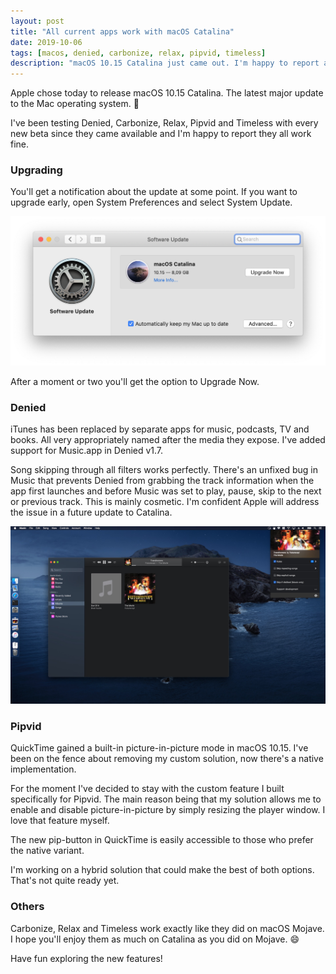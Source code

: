 ```yaml
---
layout: post
title: "All current apps work with macOS Catalina"
date: 2019-10-06
tags: [macos, denied, carbonize, relax, pipvid, timeless]
description: "macOS 10.15 Catalina just came out. I'm happy to report all apps support the new operating system."
---
```


Apple chose today to release macOS 10.15 Catalina. The latest major update to the Mac operating system. 🥳

I've been testing Denied, Carbonize, Relax, Pipvid and Timeless with every new beta since they came available and I'm happy to report they all work fine.

### Upgrading

You'll get a notification about the update at some point. If you want to upgrade early, open System Preferences and select System Update.

![A screenshot of the Catalina upgrade dialog](/assets/img/news/catalina-upgrade.png)

After a moment or two you'll get the option to Upgrade Now.

### Denied

iTunes has been replaced by separate apps for music, podcasts, TV and books. All very appropriately named after the media they expose. I've added support for Music.app in Denied v1.7.

Song skipping through all filters works perfectly. There's an unfixed bug in Music that prevents Denied from grabbing the track information when the app first launches and before Music was set to play, pause, skip to the next or previous track. This is mainly cosmetic. I'm confident Apple will address the issue in a future update to Catalina.

![A screenshot showing Denied and Music.app on Catalina](/assets/img/news/denied-catalina-music.jpg)

### Pipvid

QuickTime gained a built-in picture-in-picture mode in macOS 10.15. I've been on the fence about removing my custom solution, now there's a native implementation.

For the moment I've decided to stay with the custom feature I built specifically for Pipvid. The main reason being that my solution allows me to enable and disable picture-in-picture by simply resizing the player window. I love that feature myself.

The new pip-button in QuickTime is easily accessible to those who prefer the native variant.

I'm working on a hybrid solution that could make the best of both options. That's not quite ready yet.

### Others

Carbonize, Relax and Timeless work exactly like they did on macOS Mojave. I hope you'll enjoy them as much on Catalina as you did on Mojave. 😄

Have fun exploring the new features!

